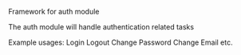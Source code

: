 Framework for auth module

The auth module will handle authentication related tasks

Example usages:
Login
Logout
Change Password
Change Email
etc.